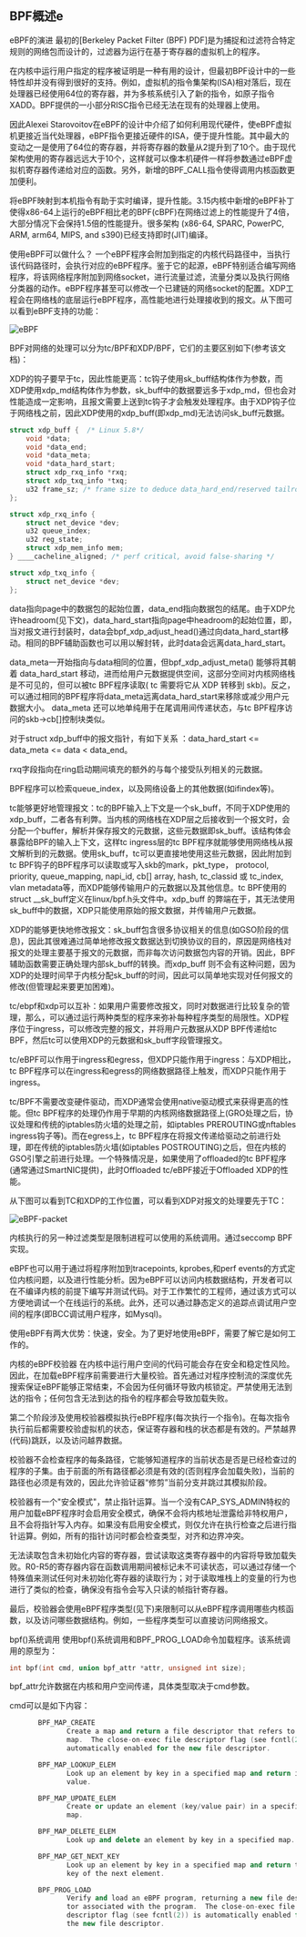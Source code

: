 ## BPF概述e
eBPF的演进
最初的[Berkeley Packet Filter (BPF) PDF]是为捕捉和过滤符合特定规则的网络包而设计的，过滤器为运行在基于寄存器的虚拟机上的程序。

在内核中运行用户指定的程序被证明是一种有用的设计，但最初BPF设计中的一些特性却并没有得到很好的支持。例如，虚拟机的指令集架构(ISA)相对落后，现在处理器已经使用64位的寄存器，并为多核系统引入了新的指令，如原子指令XADD。BPF提供的一小部分RISC指令已经无法在现有的处理器上使用。

因此Alexei Starovoitov在eBPF的设计中介绍了如何利用现代硬件，使eBPF虚拟机更接近当代处理器，eBPF指令更接近硬件的ISA，便于提升性能。其中最大的变动之一是使用了64位的寄存器，并将寄存器的数量从2提升到了10个。由于现代架构使用的寄存器远远大于10个，这样就可以像本机硬件一样将参数通过eBPF虚拟机寄存器传递给对应的函数。另外，新增的BPF_CALL指令使得调用内核函数更加便利。

将eBPF映射到本机指令有助于实时编译，提升性能。3.15内核中新增的eBPF补丁使得x86-64上运行的eBPF相比老的BPF(cBPF)在网络过滤上的性能提升了4倍，大部分情况下会保持1.5倍的性能提升。很多架构 (x86-64, SPARC, PowerPC, ARM, arm64, MIPS, and s390)已经支持即时(JIT)编译。

使用eBPF可以做什么？
一个eBPF程序会附加到指定的内核代码路径中，当执行该代码路径时，会执行对应的eBPF程序。鉴于它的起源，eBPF特别适合编写网络程序，将该网络程序附加到网络socket，进行流量过滤，流量分类以及执行网络分类器的动作。eBPF程序甚至可以修改一个已建链的网络socket的配置。XDP工程会在网络栈的底层运行eBPF程序，高性能地进行处理接收到的报文。从下图可以看到eBPF支持的功能：

![eBPF](/assets/images/kubernetes/eBPF-stack.png)

BPF对网络的处理可以分为tc/BPF和XDP/BPF，它们的主要区别如下(参考该文档)：

XDP的钩子要早于tc，因此性能更高：tc钩子使用sk_buff结构体作为参数，而XDP使用xdp_md结构体作为参数，sk_buff中的数据要远多于xdp_md，但也会对性能造成一定影响，且报文需要上送到tc钩子才会触发处理程序。由于XDP钩子位于网络栈之前，因此XDP使用的xdp_buff(即xdp_md)无法访问sk_buff元数据。
```cpp
struct xdp_buff {  /* Linux 5.8*/
	void *data;
	void *data_end;
	void *data_meta;
	void *data_hard_start;
	struct xdp_rxq_info *rxq;
	struct xdp_txq_info *txq;
	u32 frame_sz; /* frame size to deduce data_hard_end/reserved tailroom*/
};

struct xdp_rxq_info {
	struct net_device *dev;
	u32 queue_index;
	u32 reg_state;
	struct xdp_mem_info mem;
} ____cacheline_aligned; /* perf critical, avoid false-sharing */

struct xdp_txq_info {
	struct net_device *dev;
};
```

data指向page中的数据包的起始位置，data_end指向数据包的结尾。由于XDP允许headroom(见下文)，data_hard_start指向page中headroom的起始位置，即，当对报文进行封装时，data会bpf_xdp_adjust_head()通过向data_hard_start移动。相同的BPF辅助函数也可以用以解封转，此时data会远离data_hard_start。

data_meta一开始指向与data相同的位置，但bpf_xdp_adjust_meta() 能够将其朝着 data_hard_start 移动，进而给用户元数据提供空间，这部分空间对内核网络栈是不可见的，但可以被tc BPF程序读取( tc 需要将它从 XDP 转移到 skb)。反之，可以通过相同的BPF程序将data_meta远离data_hard_start来移除或减少用户元数据大小。 data_meta 还可以地单纯用于在尾调用间传递状态，与tc BPF程序访问的skb->cb[]控制块类似。

对于struct xdp_buff中的报文指针，有如下关系 ：data_hard_start <= data_meta <= data < data_end。

rxq字段指向在ring启动期间填充的额外的与每个接受队列相关的元数据。

BPF程序可以检索queue_index，以及网络设备上的其他数据(如ifindex等)。

tc能够更好地管理报文：tc的BPF输入上下文是一个sk_buff，不同于XDP使用的xdp_buff，二者各有利弊。当内核的网络栈在XDP层之后接收到一个报文时，会分配一个buffer，解析并保存报文的元数据，这些元数据即sk_buff。该结构体会暴露给BPF的输入上下文，这样tc ingress层的tc BPF程序就能够使用网络栈从报文解析到的元数据。使用sk_buff，tc可以更直接地使用这些元数据，因此附加到tc BPF钩子的BPF程序可以读取或写入skb的mark，pkt_type， protocol, priority, queue_mapping, napi_id, cb[] array, hash, tc_classid 或 tc_index, vlan metadata等，而XDP能够传输用户的元数据以及其他信息。tc BPF使用的 struct __sk_buff定义在linux/bpf.h头文件中。xdp_buff 的弊端在于，其无法使用sk_buff中的数据，XDP只能使用原始的报文数据，并传输用户元数据。

XDP的能够更快地修改报文：sk_buff包含很多协议相关的信息(如GSO阶段的信息)，因此其很难通过简单地修改报文数据达到切换协议的目的，原因是网络栈对报文的处理主要基于报文的元数据，而非每次访问数据包内容的开销。因此，BPF辅助函数需要正确处理内部sk_buff的转换。而xdp_buff 则不会有这种问题，因为XDP的处理时间早于内核分配sk_buff的时间，因此可以简单地实现对任何报文的修改(但管理起来要更加困难)。

tc/ebpf和xdp可以互补：如果用户需要修改报文，同时对数据进行比较复杂的管理，那么，可以通过运行两种类型的程序来弥补每种程序类型的局限性。XDP程序位于ingress，可以修改完整的报文，并将用户元数据从XDP BPF传递给tc BPF，然后tc可以使用XDP的元数据和sk_buff字段管理报文。

tc/eBPF可以作用于ingress和egress，但XDP只能作用于ingress：与XDP相比，tc BPF程序可以在ingress和egress的网络数据路径上触发，而XDP只能作用于ingress。

tc/BPF不需要改变硬件驱动，而XDP通常会使用native驱动模式来获得更高的性能。但tc BPF程序的处理仍作用于早期的内核网络数据路径上(GRO处理之后，协议处理和传统的iptables防火墙的处理之前，如iptables PREROUTING或nftables ingress钩子等)。而在egress上，tc BPF程序在将报文传递给驱动之前进行处理，即在传统的iptables防火墙(如iptables POSTROUTING)之后，但在内核的GSO引擎之前进行处理。一个特殊情况是，如果使用了offloaded的tc BPF程序(通常通过SmartNIC提供)，此时Offloaded tc/eBPF接近于Offloaded XDP的性能。

从下图可以看到TC和XDP的工作位置，可以看到XDP对报文的处理要先于TC：

![eBPF-packet](/assets/images/kubernetes/eBPF-packet.png)

内核执行的另一种过滤类型是限制进程可以使用的系统调用。通过seccomp BPF实现。

eBPF也可以用于通过将程序附加到tracepoints, kprobes,和perf events的方式定位内核问题，以及进行性能分析。因为eBPF可以访问内核数据结构，开发者可以在不编译内核的前提下编写并测试代码。对于工作繁忙的工程师，通过该方式可以方便地调试一个在线运行的系统。此外，还可以通过静态定义的追踪点调试用户空间的程序(即BCC调试用户程序，如Mysql)。

使用eBPF有两大优势：快速，安全。为了更好地使用eBPF，需要了解它是如何工作的。

内核的eBPF校验器
在内核中运行用户空间的代码可能会存在安全和稳定性风险。因此，在加载eBPF程序前需要进行大量校验。首先通过对程序控制流的深度优先搜索保证eBPF能够正常结束，不会因为任何循环导致内核锁定。严禁使用无法到达的指令；任何包含无法到达的指令的程序都会导致加载失败。

第二个阶段涉及使用校验器模拟执行eBPF程序(每次执行一个指令)。在每次指令执行前后都需要校验虚拟机的状态，保证寄存器和栈的状态都是有效的。严禁越界(代码)跳跃，以及访问越界数据。

校验器不会检查程序的每条路径，它能够知道程序的当前状态是否是已经检查过的程序的子集。由于前面的所有路径都必须是有效的(否则程序会加载失败)，当前的路径也必须是有效的，因此允许验证器“修剪”当前分支并跳过其模拟阶段。

校验器有一个"安全模式"，禁止指针运算。当一个没有CAP_SYS_ADMIN特权的用户加载eBPF程序时会启用安全模式，确保不会将内核地址泄露给非特权用户，且不会将指针写入内存。如果没有启用安全模式，则仅允许在执行检查之后进行指针运算。例如，所有的指针访问时都会检查类型，对齐和边界冲突。

无法读取包含未初始化内容的寄存器，尝试读取这类寄存器中的内容将导致加载失败。R0-R5的寄存器内容在函数调用期间被标记未不可读状态，可以通过存储一个特殊值来测试任何对未初始化寄存器的读取行为；对于读取堆栈上的变量的行为也进行了类似的检查，确保没有指令会写入只读的帧指针寄存器。

最后，校验器会使用eBPF程序类型(见下)来限制可以从eBPF程序调用哪些内核函数，以及访问哪些数据结构。例如，一些程序类型可以直接访问网络报文。

bpf()系统调用
使用bpf()系统调用和BPF_PROG_LOAD命令加载程序。该系统调用的原型为：
```cpp
int bpf(int cmd, union bpf_attr *attr, unsigned int size);
```

bpf_attr允许数据在内核和用户空间传递，具体类型取决于cmd参数。

cmd可以是如下内容：

```cpp
       BPF_MAP_CREATE
              Create a map and return a file descriptor that refers to the
              map.  The close-on-exec file descriptor flag (see fcntl(2)) is
              automatically enabled for the new file descriptor.

       BPF_MAP_LOOKUP_ELEM
              Look up an element by key in a specified map and return its
              value.

       BPF_MAP_UPDATE_ELEM
              Create or update an element (key/value pair) in a specified
              map.

       BPF_MAP_DELETE_ELEM
              Look up and delete an element by key in a specified map.

       BPF_MAP_GET_NEXT_KEY
              Look up an element by key in a specified map and return the
              key of the next element.

       BPF_PROG_LOAD
              Verify and load an eBPF program, returning a new file descrip‐
              tor associated with the program.  The close-on-exec file
              descriptor flag (see fcntl(2)) is automatically enabled for
              the new file descriptor.
```
